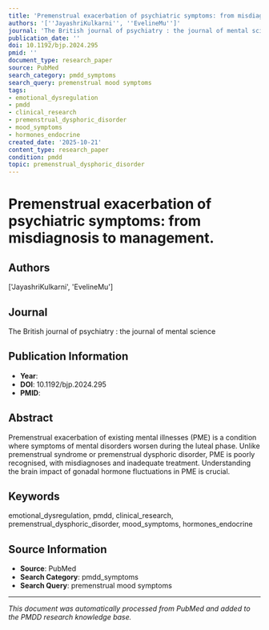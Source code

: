 ```yaml
---
title: 'Premenstrual exacerbation of psychiatric symptoms: from misdiagnosis to management.'
authors: '[''JayashriKulkarni'', ''EvelineMu'']'
journal: 'The British journal of psychiatry : the journal of mental science'
publication_date: ''
doi: 10.1192/bjp.2024.295
pmid: ''
document_type: research_paper
source: PubMed
search_category: pmdd_symptoms
search_query: premenstrual mood symptoms
tags:
- emotional_dysregulation
- pmdd
- clinical_research
- premenstrual_dysphoric_disorder
- mood_symptoms
- hormones_endocrine
created_date: '2025-10-21'
content_type: research_paper
condition: pmdd
topic: premenstrual_dysphoric_disorder
---
```


# Premenstrual exacerbation of psychiatric symptoms: from misdiagnosis to management.

## Authors
['JayashriKulkarni', 'EvelineMu']

## Journal
The British journal of psychiatry : the journal of mental science

## Publication Information
- **Year**: 
- **DOI**: 10.1192/bjp.2024.295
- **PMID**: 

## Abstract
Premenstrual exacerbation of existing mental illnesses (PME) is a condition where symptoms of mental disorders worsen during the luteal phase. Unlike premenstrual syndrome or premenstrual dysphoric disorder, PME is poorly recognised, with misdiagnoses and inadequate treatment. Understanding the brain impact of gonadal hormone fluctuations in PME is crucial.

## Keywords
emotional_dysregulation, pmdd, clinical_research, premenstrual_dysphoric_disorder, mood_symptoms, hormones_endocrine

## Source Information
- **Source**: PubMed
- **Search Category**: pmdd_symptoms
- **Search Query**: premenstrual mood symptoms

---
*This document was automatically processed from PubMed and added to the PMDD research knowledge base.*

